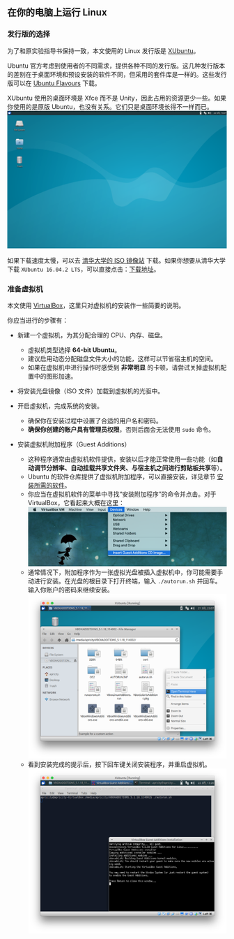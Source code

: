 ## 在你的电脑上运行 Linux


### 发行版的选择

为了和原实验指导书保持一致，本文使用的 Linux 发行版是 [XUbuntu](https://xubuntu.org)。

Ubuntu 官方考虑到使用者的不同需求，提供各种不同的发行版。这几种发行版本的差别在于桌面环境和预设安装的软件不同，但采用的套件库是一样的。这些发行版可以在 [Ubuntu Flavours](https://www.ubuntu.com/download/ubuntu-flavours) 下载。

XUbuntu 使用的桌面环境是 Xfce 而不是 Unity，因此占用的资源更少一些。如果你使用的是原版 Ubuntu，也没有关系。它们只是桌面环境长得不一样而已。
![XUbuntu](/assets/xubuntu.png)

如果下载速度太慢，可以去 [清华大学的 ISO 镜像站][TUNA-UbuntuISO] 下载。如果你想要从清华大学下载 `XUbuntu 16.04.2 LTS`，可以直接点击：[下载地址][XUbuntuDownload]。

[TUNA-UbuntuISO]:   https://mirrors.tuna.tsinghua.edu.cn/ubuntu-cdimage/
[XUbuntuDownload]:  https://mirrors.tuna.tsinghua.edu.cn/ubuntu-cdimage/xubuntu/releases/16.04.2/release/xubuntu-16.04.2-desktop-i386.iso


### 准备虚拟机

本文使用 [VirtualBox](https://virtualbox.org)，这里只对虚拟机的安装作一些简要的说明。

你应当进行的步骤有：

* 新建一个虚拟机，为其分配合理的 CPU、内存、磁盘。
    * 虚拟机类型选择 **64-bit Ubuntu**。
    * 建议启用动态分配磁盘文件大小的功能，这样可以节省宿主机的空间。
    * 如果在虚拟机中进行操作时感受到 **非常明显** 的卡顿，请尝试关掉虚拟机配置中的图形加速。

* 将安装光盘镜像（ISO 文件）加载到虚拟机的光驱中。


* 开启虚拟机，完成系统的安装。
    * 确保你在安装过程中设置了合适的用户名和密码。
    * **确保你创建的账户具有管理员权限**，否则后面会无法使用 `sudo` 命令。


* 安装虚拟机附加程序（Guest Additions）
    * 这种程序通常由虚拟机软件提供，安装以后才能正常使用一些功能（如**自动调节分辨率、自动挂载共享文件夹、与宿主机之间进行剪贴板共享**等）。
    * Ubuntu 的软件仓库提供了虚拟机附加程序，可以直接安装，详见章节 [安装所需的软件](./install_software.md)。
    * 你应当在虚拟机软件的菜单中寻找“安装附加程序”的命令并点击。对于 VirtualBox，它看起来大概在这里：![菜单命令](/assets/menu-addons.png)
    * 通常情况下，附加程序作为一张虚拟光盘被插入虚拟机中，你可能需要手动进行安装。在光盘的根目录下打开终端，输入 `./autorun.sh` 并回车。输入你账户的密码来继续安装。
    ![在这里打开终端](/assets/install-addons-1.png)
    * 看到安装完成的提示后，按下回车键关闭安装程序，并重启虚拟机。
    ![安装完成](/assets/install-addons-2.png)